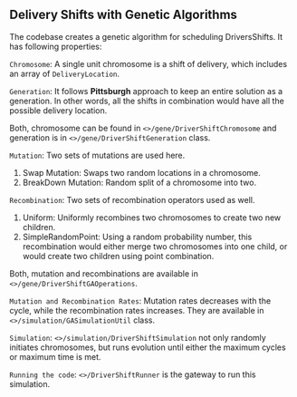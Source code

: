 ## Delivery Shifts with Genetic Algorithms

The codebase creates a genetic algorithm for scheduling DriversShifts. It has following properties:

```Chromosome```: A single unit chromosome is a shift of delivery, which includes an array of ```DeliveryLocation```.

```Generation```: It follows **Pittsburgh** approach to keep an entire solution as a generation. In other words, all the shifts in combination would have all the possible delivery location. 

Both, chromosome can be found in ```<>/gene/DriverShiftChromosome``` and generation is in ```<>/gene/DriverShiftGeneration``` class.


```Mutation```: Two sets of mutations are used here. 
1. Swap Mutation: Swaps two random locations in a chromosome.
2. BreakDown Mutation: Random split of a chromosome into two.

```Recombination```:  Two sets of recombination operators used as well.
1. Uniform: Uniformly recombines two chromosomes to create two new children.
2. SimpleRandomPoint: Using a random probability number, this recombination would either merge two chromosomes into one child, or would create two children using point combination.

Both, mutation and recombinations are available in ```<>/gene/DriverShiftGAOperations```.

```Mutation and Recombination Rates```: Mutation rates decreases with the cycle, while the recombination rates increases. They are available in ```<>/simulation/GASimulationUtil``` class.

```Simulation```: ```<>/simulation/DriverShiftSimulation``` not only randomly initiates chromosomes, but runs evolution until either the maximum cycles or maximum time is met. 

```Running the code```: ```<>/DriverShiftRunner``` is the gateway to run this simulation.